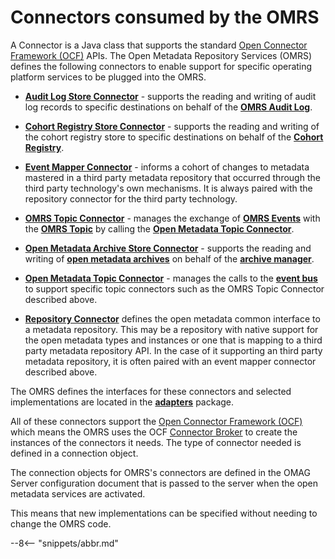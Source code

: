 <!-- SPDX-License-Identifier: CC-BY-4.0 -->
<!-- Copyright Contributors to the ODPi Egeria project 2019. -->

# Connectors consumed by the OMRS

A Connector is a Java class that supports the standard [Open Connector Framework (OCF)](../../../../frameworks/open-connector-framework) APIs.
The Open Metadata Repository Services (OMRS) defines the following connectors to enable
support for specific operating platform services to be plugged into the OMRS.

* **[Audit Log Store Connector](audit-log-store-connector.md)** - supports the reading and writing of
audit log records to specific destinations on behalf of the **[OMRS Audit Log](../audit-log.md)**.

* **[Cohort Registry Store Connector](cohort-registry-store-connector.md)** - supports the
reading and writing of the cohort registry store to specific destinations on behalf of
the **[Cohort Registry](../cohort-registry.md)**.

* **[Event Mapper Connector](event-mapper-connector.md)** - informs a cohort
of changes to metadata mastered in a third party metadata repository that
occurred through the third party technology's own mechanisms.
It is always paired with the repository connector for
the third party technology.

* **[OMRS Topic Connector](omrs-topic-connector.md)** - manages the exchange 
of **[OMRS Events](../../event-descriptions/README.md)** with
the **[OMRS Topic](../../omrs-event-topic.md)** by calling
the **[Open Metadata Topic Connector](open-metadata-topic-connector.md)**.

* **[Open Metadata Archive Store Connector](open-metadata-archive-store-connector.md)** - supports the
reading and writing of **[open metadata archives](../../open-metadata-archive.md)**
on behalf of the **[archive manager](../archive-manager.md)**.

* **[Open Metadata Topic Connector](open-metadata-topic-connector.md)** - manages
the calls to the **[event bus](../../../../admin-services/docs/concepts/event-bus.md)** to support
specific topic connectors such as the OMRS Topic Connector described above.

* **[Repository Connector](repository-connector.md)** defines the open metadata common interface
to a metadata repository.  This may be a repository with
native support for the open metadata types and instances or
one that is mapping to a third party metadata repository API.
In the case of it supporting an third party metadata repository,
it is often paired with an event mapper connector described above.

The OMRS defines the interfaces for these connectors and selected implementations
are located in the **[adapters](../../../../adapters/open-connectors/repository-services-connectors)** package.

All of these connectors support
the [Open Connector Framework (OCF)](../../../../frameworks/open-connector-framework)
which means the OMRS uses the 
OCF [Connector Broker](../../../../frameworks/open-connector-framework/docs/concepts/connector-broker.md)
to create the instances of the connectors it needs.
The type of connector needed is defined in a connection object.

The connection objects for OMRS's connectors are defined in the
OMAG Server configuration document that is passed to the
server when the open metadata services are activated.

This means that new implementations can be specified without needing
to change the OMRS code.

--8<-- "snippets/abbr.md"


